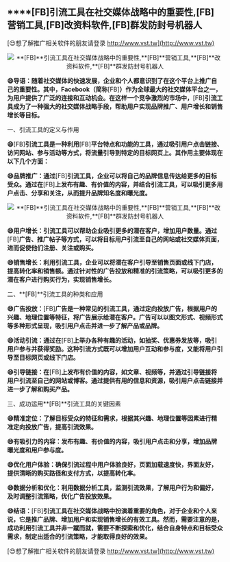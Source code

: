 ## ****[FB]**引流工具在社交媒体战略中的重要性,**[FB]**营销工具,**[FB]**改资料软件,**[FB]**群发防封号机器人**

[😍想了解推广相关软件的朋友请登录 http://www.vst.tw](http://www.vst.tw)

 <center><img src="https://vst.tw/MP4/tuiguang/png/0.png" alt="**[FB]**引流工具在社交媒体战略中的重要性,**[FB]**营销工具,**[FB]**改资料软件,**[FB]**群发防封号机器人"></center>

**😄导语：随着社交媒体的快速发展，企业和个人都意识到了在这个平台上推广自己的重要性。其中，Facebook（简称**[FB]**）作为全球最大的社交媒体平台之一，为用户提供了广泛的连接和互动机会。在这样一个竞争激烈的市场中，**[FB]**引流工具成为了一种强大的社交媒体战略手段，帮助用户实现品牌推广、用户增长和销售增长等目标。**

一、引流工具的定义与作用

**😄**[FB]**引流工具是一种利用**[FB]**平台特点和功能的工具，通过吸引用户点击链接、访问网站、参与活动等方式，将流量引导到特定的目标网页上。其作用主要体现在以下几个方面：**

**😄品牌推广：通过**[FB]**引流工具，企业可以将自己的品牌信息传达给更多的目标受众。通过在**[FB]**上发布有趣、有价值的内容，并结合引流工具，可以吸引更多用户点击、分享和关注，从而提升品牌知名度和曝光度。**

 <center><img src="https://vst.tw/MP4/tuiguang/png/2.png" alt="**[FB]**引流工具在社交媒体战略中的重要性,**[FB]**营销工具,**[FB]**改资料软件,**[FB]**群发防封号机器人"></center>

**😄用户增长：引流工具可以帮助企业吸引更多的潜在客户，增加用户数量。通过**[FB]**广告、推广帖子等方式，可以将目标用户引流至自己的网站或社交媒体页面，进而促使他们注册、关注或购买。**

**😄销售增长：利用引流工具，企业可以将潜在客户引导至销售页面或线下门店，提高转化率和销售额。通过针对性的广告投放和精准的引流策略，可以吸引更多的潜在客户进行购买行为，实现销售增长。**

二、**[FB]**引流工具的种类和应用

**😄广告投放：**[FB]**广告是一种常见的引流工具，通过定向投放广告，根据用户的兴趣、地理位置等特征，将广告展示给潜在客户。广告可以以图文形式、视频形式等多种形式呈现，吸引用户点击并进一步了解产品或品牌。**

**😄活动引流：通过在**[FB]**上举办各种有趣的活动，如抽奖、优惠券发放等，吸引用户参与并获得奖励。这种引流方式既可以增加用户互动和参与度，又能将用户引导至目标网页或线下门店。**

**😄引导链接：在**[FB]**上发布有价值的内容，如文章、视频等，并通过引导链接将用户引流至自己的网站或博客。通过提供有用的信息和资源，吸引用户点击链接并进一步了解和购买产品。**

三、成功运用**[FB]**引流工具的关键因素

**😄精准定位：了解目标受众的特征和需求，根据其兴趣、地理位置等因素进行精准定向投放广告，提高引流效果。**

**😄有吸引力的内容：发布有趣、有价值的内容，吸引用户点击和分享，增加品牌曝光度和用户参与度。**

**😄优化用户体验：确保引流过程中用户体验良好，页面加载速度快，界面友好，提供清晰的购买路径和支付方式，以提高转化率。**

**😄数据分析和优化：利用数据分析工具，监测引流效果，了解用户行为和偏好，及时调整引流策略，优化广告投放效果。**

**😄结语：**[FB]**引流工具在社交媒体战略中扮演着重要的角色，对于企业和个人来说，它是推广品牌、增加用户和实现销售增长的有效工具。然而，需要注意的是，成功利用引流工具并非一蹴而就，需要不断探索和优化，结合自身特点和目标受众需求，制定出适合的引流策略，才能取得良好的效果。**

[😍想了解推广相关软件的朋友请登录 http://www.vst.tw](http://www.vst.tw)



